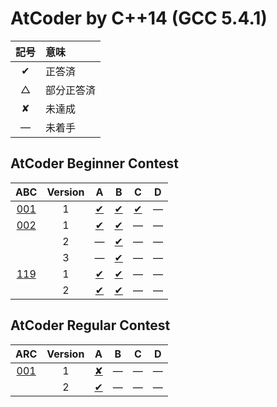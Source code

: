 # AtCoder by C++14 (GCC 5.4.1) #

|記号|意味|
|:-:|:-|
|&#x2714;|正答済|
|&#x25b3;|部分正答済|
|&#x2718;|未達成|
|&#x2014;|未着手|

## AtCoder Beginner Contest ##

|ABC|Version|A|B|C|D|
|:-:|:-:|:-:|:-:|:-:|:-:|
|[001](https://atcoder.jp/contests/abc001)|1|[&#x2714;](ABC001/ABC001_A_v01.cpp)|[&#x2714;](ABC001/ABC001_B_v01.cpp)|[&#x2714;](ABC001/ABC001_C_v01.cpp)|&#x2014;|
|[002](https://atcoder.jp/contests/abc002)|1|[&#x2714;](ABC002/ABC002_A_v01.cpp)|[&#x2714;](ABC002/ABC002_B_v01.cpp)|&#x2014;|&#x2014;|
||2|&#x2014;|[&#x2714;](ABC002/ABC002_B_v02.cpp)|&#x2014;|&#x2014;|
||3|&#x2014;|[&#x2714;](ABC002/ABC002_B_v03.cpp)|&#x2014;|&#x2014;|
|[119](https://atcoder.jp/contests/abc119)|1|[&#x2714;](ABC119/ABC119_A_v01.cpp)|[&#x2714;](ABC119/ABC119_B_v01.cpp)|&#x2014;|&#x2014;|
||2|[&#x2714;](ABC119/ABC119_A_v01.cpp)|[&#x2714;](ABC119/ABC119_B_v02.cpp)|&#x2014;|&#x2014;|

## AtCoder Regular Contest ##

|ARC|Version|A|B|C|D|
|:-:|:-:|:-:|:-:|:-:|:-:|
|[001](https://atcoder.jp/contests/arc001)|1|[&#x2718;](ARC001/ARC001_A_v01.cpp)|&#x2014;|&#x2014;|&#x2014;|
||2|[&#x2714;](ARC001/ARC001_A_v01.cpp)|&#x2014;|&#x2014;|&#x2014;|
